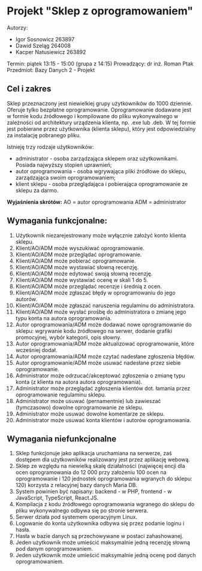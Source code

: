 # Projekt "Sklep z oprogramowaniem"
Autorzy:
- Igor Sosnowicz 263897
- Dawid Szeląg 264008
- Kacper Natusiewicz 263892

Termin: piątek 13:15 - 15:00 (grupa z 14:15)
Prowadzący: dr inż. Roman Ptak
Przedmiot: Bazy Danych 2 - Projekt
## Cel i zakres
Sklep przeznaczony jest niewielkiej grupy użytkowników do 1000 dziennie. Oferuje tylko bezpłatne oprogramowanie. Oprogramowanie dodawane jest w formie kodu źródłowego i kompilowane do pliku wykonywalnego w zależności od architektury urządzenia klienta, np. .exe lub .deb. W tej formie jest pobierane przez użytkownika (klienta sklepu), który jest odpowiedzialny za instalację pobranego pliku.

Istnieję trzy rodzaje użytkowników:
- administrator - osoba zarządzająca sklepem oraz użytkownikami. Posiada najwyższy stopień uprawnień;
- autor oprogramowania - osoba wgrywająca pliki źródłowe do sklepu, zarządzająca swoim oprogramowaniem;
- klient sklepu - osoba przeglądająca i pobierająca oprogramowanie ze sklepu za darmo.

**Wyjaśnienia skrótów:**
AO = autor oprogramowania
ADM = administrator
## Wymagania funkcjonalne:
1. Użytkownik niezarejestrowany może wyłącznie założyć konto klienta sklepu.
2. Klient/AO/ADM może wyszukiwać oprogramowanie.
3. Klient/AO/ADM może przeglądać oprogramowanie.
4. Klient/AO/ADM może pobierać oprogramowanie.
5. Klient/AO/ADM może wystawiać słowną recenzję.
6. Klient/AO/ADM może edytować swoją słowną recenzję.
7. Klient/AO/ADM może wystawiać ocenę w skali 1 do 5.
8. Klient/AO/ADM może przeglądać recenzje i średnią z ocen.
9. Klient/AO/ADM może zgłaszać błędy w oprogramowaniu do jego autorów.
10. Klient/AO/ADM może zgłaszać naruszenia regulaminu do administratora.
11. Klient/AO/ADM może wysłać prośbę do administratora o zmianę jego typu konta na autora oprogramowania.
12. Autor oprogramowania/ADM może dodawać nowe oprogramowanie do sklepu: wgrywanie kodu źródłowego na serwer, dodanie grafiki promocyjnej, wybór kategorii, opis słowny.
13. Autor oprogramowania/ADM może aktualizować oprogramowanie, które wcześniej dodał.
14. Autor oprogramowania/ADM może czytać nadesłane zgłoszenia błędów.
15. Autor oprogramowanie/ADM może usuwać nadesłane przez siebie oprogramowanie.
16. Administrator może odrzucać/akceptować zgłoszenia o zmianę typu konta (z klienta na autora autora oprogramowania).
17. Administrator może przeglądać zgłoszenia klientów dot. łamania przez oprogramowanie regulaminu sklepu.
18. Administrator może usuwać (pernamentnie) lub zawieszać (tymczasowo) dowolne oprogramowanie ze sklepu.
19. Administrator może usuwać dowolne komentarze ze sklepu.
20. Administrator może usuwać konta klientów i autorów oprogramowania.

## Wymagania niefunkcjonalne
1. Sklep funkcjonuje jako aplikacja uruchamiana na serwerze, zaś dostępem dla użytkowników realizowany jest przez aplikację webową.
2. Sklep ze względu na niewielką skalę działalności (najwięcej encji dla ocen oprogramowania do 12 000 przy założeniu 100 ocen na oprogramowanie i 120 jednostek oprogramowania wgranych do sklepu: 120) korzysta z relacyjnej bazy danych Maria DB.
3. System powinien być napisany: backend - w PHP, frontend - w JavaScript, TypeScript, React.JS.
4. Kompilacja z kodu źródłowego oprogramowania wgranego do sklepu do pliku wykonywalnego odbywa się po stronie serwera.
5. Serwer działa pod systemem operacyjnym Linux.
6. Logowanie do konta użytkownika odbywa się przez podanie loginu i hasła.
7. Hasła w bazie danych są przechowywane w postaci zahashowanej.
8. Jeden użytkownik może umieścić maksymalnie jedną recenzję słowną pod danym oprogramowaniem.
9. Jeden użytkownik może umieścić maksymalnie jedną ocenę pod danych oprogramowaniem.
